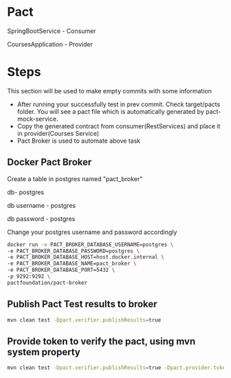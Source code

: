 # Pact

SpringBootService - Consumer

CoursesApplication - Provider




# Steps
This section will be used to make empty commits with some information

- After running your successfully test in prev commit. Check target/pacts folder.
  You will see a pact file which is automatically generated by pact-mock-service.
- Copy the generated contract from consumer(RestServices) and place it in provider(Courses Service)
- Pact Broker is used to automate above task


## Docker Pact Broker

Create a table in postgres named "pact_broker"

db- postgres

db username - postgres

db password - postgres

Change your postgres username and password accordingly
```bash
docker run -e PACT_BROKER_DATABASE_USERNAME=postgres \
-e PACT_BROKER_DATABASE_PASSWORD=postgres \
-e PACT_BROKER_DATABASE_HOST=host.docker.internal \
-e PACT_BROKER_DATABASE_NAME=pact_broker \
-e PACT_BROKER_DATABASE_PORT=5432 \
-p 9292:9292 \
pactfoundation/pact-broker 
```

## Publish Pact Test results to broker

```bash
mvn clean test -Dpact.verifier.publishResults=true
```

## Provide token to verify the pact, using mvn system property
```bash
mvn clean test -Dpact.verifier.publishResults=true -Dpact.provider.token=my-string-token

```